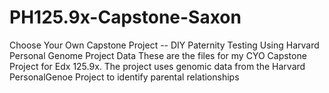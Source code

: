 # PH125.9x-Capstone-Saxon
Choose Your Own Capstone Project -- DIY Paternity Testing Using Harvard Personal Genome Project Data
These are the files for my CYO Capstone Project for Edx 125.9x.  The project uses genomic data from the Harvard PersonalGenoe Project to identify parental relationships
